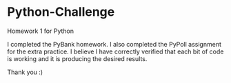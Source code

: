 # Python-Challenge
 Homework 1 for Python

I completed the PyBank homework. I also completed the PyPoll assignment for the extra practice.
I believe I have correctly verified that each bit of code is working and it is producing the desired results.

Thank you :)
